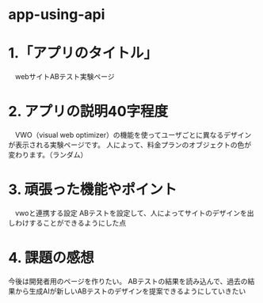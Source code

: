 # app-using-api


# 1.「アプリのタイトル」
　webサイトABテスト実験ページ
 
# 2. アプリの説明40字程度
　VWO（visual web optimizer）の機能を使ってユーザごとに異なるデザインが表示される実験ページです。
  人によって、料金プランのオブジェクトの色が変わります。（ランダム）
 
# 3. 頑張った機能やポイント
　vwoと連携する設定
  ABテストを設定して、人によってサイトのデザインを出しわけすることができるようにした点
 
# 4. 課題の感想
 今後は開発者用のページを作りたい。
 ABテストの結果を読み込んで、過去の結果から生成AIが新しいABテストのデザインを提案できるようにしていきたい
